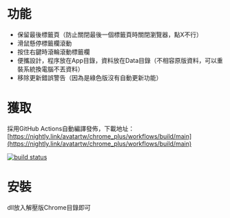 # 功能
- 保留最後標籤頁（防止關閉最後一個標籤頁時關閉瀏覽器，點X不行）
- 滑鼠懸停標籤欄滾動
- 按住右鍵時滾輪滾動標籤欄
- 便攜設計，程序放在App目錄，資料放在Data目錄（不相容原版資料，可以重裝系統換電腦不丟資料）
- 移除更新錯誤警告（因為是綠色版沒有自動更新功能）
# 獲取
採用GitHub Actions自動編譯發佈，下載地址：[https://nightly.link/avatartw/chrome_plus/workflows/build/main](https://nightly.link/avatartw/chrome_plus/workflows/build/main)

[![build status](https://github.com/avatartw/chrome_plus/actions/workflows/build.yml/badge.svg)](https://github.com/avatartw/chrome_plus/actions/workflows/build.yml)
# 安裝
dll放入解壓版Chrome目錄即可